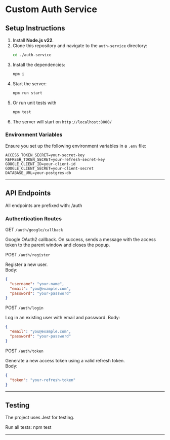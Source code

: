 # Custom Auth Service

## Setup Instructions

1. Install **Node.js v22**.
2. Clone this repository and navigate to the `auth-service` directory:
   ```bash
   cd ./auth-service
   ```
3. Install the dependencies:
   ```bash
   npm i
   ```
4. Start the server:
   ```bash
   npm run start
   ```
5. Or run unit tests with 
   ```bash
   npm test
   ```
6. The server will start on `http://localhost:8000/`

### Environment Variables
Ensure you set up the following environment variables in a `.env` file:

```plaintext
ACCESS_TOKEN_SECRET=your-secret-key
REFRESH_TOKEN_SECRET=your-refresh-secret-key
GOOGLE_CLIENT_ID=your-client-id
GOOGLE_CLIENT_SECRET=your-client-secret
DATABASE_URL=your-postgres-db
```

---

## API Endpoints
All endpoints are prefixed with: /auth

### Authentication Routes

GET `/auth/google/callback`

Google OAuth2 callback. On success, sends a message with the access token to the parent window and closes the popup.

POST `/auth/register`

Register a new user.  
Body:
```json
{
  "username": "your-name",
  "email": "you@example.com",
  "password": "your-password"
}
```

POST `/auth/login`

Log in an existing user with email and password.
Body:
```json
{
  "email": "you@example.com",
  "password": "your-password"
}
```

POST `/auth/token`

Generate a new access token using a valid refresh token.  
Body:
```json
{
  "token": "your-refresh-token"
}
```

---

## Testing

The project uses Jest for testing.

Run all tests:
npm test

---
